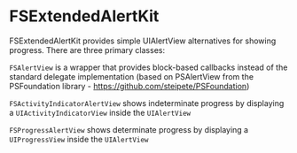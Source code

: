 # FSExtendedAlertKit

FSExtendedAlertKit provides simple UIAlertView alternatives for showing progress. There are three primary classes:

```FSAlertView``` is a wrapper that provides block-based callbacks instead of the standard delegate implementation (based on PSAlertView from the PSFoundation library - https://github.com/steipete/PSFoundation)

```FSActivityIndicatorAlertView``` shows indeterminate progress by displaying a ```UIActivityIndicatorView``` inside the ```UIAlertView```

```FSProgressAlertView``` shows determinate progress by displaying a ```UIProgressView``` inside the ```UIAlertView```